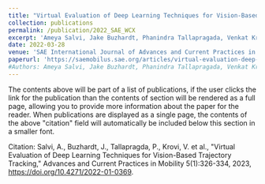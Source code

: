 ```yaml
---
title: "Virtual Evaluation of Deep Learning Techniques for Vision-Based Trajectory Tracking"
collection: publications
permalink: /publication/2022_SAE_WCX
excerpt: 'Ameya Salvi, Jake Buzhardt, Phanindra Tallapragada, Venkat Krovi, Jonathon M. Smereka, Mark Brudnak'
date: 2022-03-28
venue: 'SAE International Journal of Advances and Current Practices in Mobility'
paperurl: 'https://saemobilus.sae.org/articles/virtual-evaluation-deep-learning-techniques-vision-based-trajectory-tracking-2022-01-0369'
#Authors: Ameya Salvi, Jake Buzhardt, Phanindra Tallapragada, Venkat Krovi, Jonathon M. Smereka, Mark Brudnak.
---
```


The contents above will be part of a list of publications, if the user clicks the link for the publication than the contents of section will be rendered as a full page, allowing you to provide more information about the paper for the reader. When publications are displayed as a single page, the contents of the above "citation" field will automatically be included below this section in a smaller font.

Citation: Salvi, A., Buzhardt, J., Tallapragda, P., Krovi, V. et al., "Virtual Evaluation of Deep Learning Techniques for Vision-Based Trajectory Tracking," Advances and Current Practices in Mobility 5(1):326-334, 2023, https://doi.org/10.4271/2022-01-0369.
